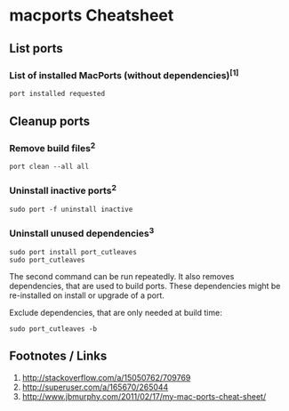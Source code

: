 # macports Cheatsheet

## List ports

### List of installed MacPorts (without dependencies)<sup>[1]</sup>

    port installed requested

## Cleanup ports

### Remove build files<sup>2</sup>

    port clean --all all

### Uninstall inactive ports<sup>2</sup>

    sudo port -f uninstall inactive

### Uninstall unused dependencies<sup>3</sup>

    sudo port install port_cutleaves
    sudo port_cutleaves

The second command can be run repeatedly. It also removes dependencies, that are used to build ports.
These dependencies might be re-installed on install or upgrade of a port.

Exclude dependencies, that are only needed at build time:

    sudo port_cutleaves -b

## Footnotes / Links

1. http://stackoverflow.com/a/15050762/709769
2. http://superuser.com/a/165670/265044
3. http://www.jbmurphy.com/2011/02/17/my-mac-ports-cheat-sheet/
